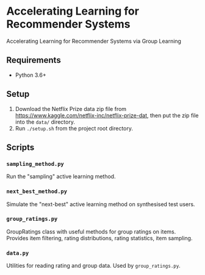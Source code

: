 # Accelerating Learning for Recommender Systems

Accelerating Learning for Recommender Systems via Group Learning

## Requirements
* Python 3.6+

## Setup 

1. Download the Netflix Prize data zip file from <https://www.kaggle.com/netflix-inc/netflix-prize-dat>, then put the zip file into the `data/` directory.
2. Run `./setup.sh` from the project root directory.

## Scripts

### `sampling_method.py`
Run the "sampling" active learning method.

### `next_best_method.py`
Simulate the "next-best" active learning method on synthesised test users.

### `group_ratings.py`
GroupRatings class with useful methods for group ratings on items. Provides item filtering, rating distributions, rating statistics, item sampling.

### `data.py`
Utilities for reading rating and group data. Used by `group_ratings.py`.